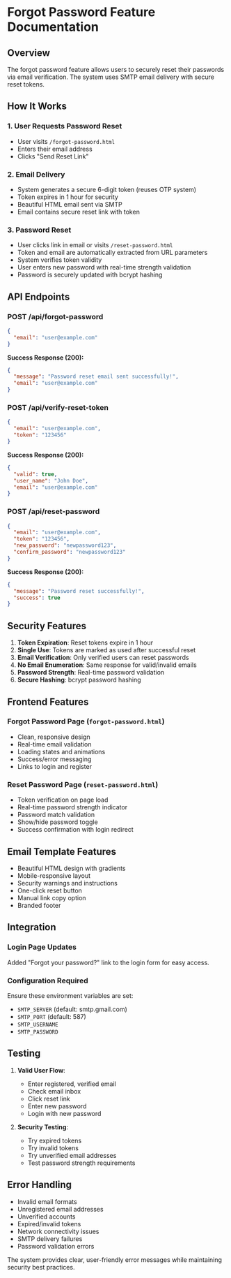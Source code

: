 # Forgot Password Feature Documentation

## Overview
The forgot password feature allows users to securely reset their passwords via email verification. The system uses SMTP email delivery with secure reset tokens.

## How It Works

### 1. User Requests Password Reset
- User visits `/forgot-password.html`
- Enters their email address
- Clicks "Send Reset Link"

### 2. Email Delivery
- System generates a secure 6-digit token (reuses OTP system)
- Token expires in 1 hour for security
- Beautiful HTML email sent via SMTP
- Email contains secure reset link with token

### 3. Password Reset
- User clicks link in email or visits `/reset-password.html`
- Token and email are automatically extracted from URL parameters
- System verifies token validity
- User enters new password with real-time strength validation
- Password is securely updated with bcrypt hashing

## API Endpoints

### POST /api/forgot-password
```json
{
  "email": "user@example.com"
}
```

**Success Response (200):**
```json
{
  "message": "Password reset email sent successfully!",
  "email": "user@example.com"
}
```

### POST /api/verify-reset-token
```json
{
  "email": "user@example.com",
  "token": "123456"
}
```

**Success Response (200):**
```json
{
  "valid": true,
  "user_name": "John Doe",
  "email": "user@example.com"
}
```

### POST /api/reset-password
```json
{
  "email": "user@example.com",
  "token": "123456",
  "new_password": "newpassword123",
  "confirm_password": "newpassword123"
}
```

**Success Response (200):**
```json
{
  "message": "Password reset successfully!",
  "success": true
}
```

## Security Features

1. **Token Expiration**: Reset tokens expire in 1 hour
2. **Single Use**: Tokens are marked as used after successful reset
3. **Email Verification**: Only verified users can reset passwords
4. **No Email Enumeration**: Same response for valid/invalid emails
5. **Password Strength**: Real-time password validation
6. **Secure Hashing**: bcrypt password hashing

## Frontend Features

### Forgot Password Page (`forgot-password.html`)
- Clean, responsive design
- Real-time email validation
- Loading states and animations
- Success/error messaging
- Links to login and register

### Reset Password Page (`reset-password.html`)
- Token verification on page load
- Real-time password strength indicator
- Password match validation
- Show/hide password toggle
- Success confirmation with login redirect

## Email Template Features

- Beautiful HTML design with gradients
- Mobile-responsive layout
- Security warnings and instructions
- One-click reset button
- Manual link copy option
- Branded footer

## Integration

### Login Page Updates
Added "Forgot your password?" link to the login form for easy access.

### Configuration Required
Ensure these environment variables are set:
- `SMTP_SERVER` (default: smtp.gmail.com)
- `SMTP_PORT` (default: 587)
- `SMTP_USERNAME`
- `SMTP_PASSWORD`

## Testing

1. **Valid User Flow**:
   - Enter registered, verified email
   - Check email inbox
   - Click reset link
   - Enter new password
   - Login with new password

2. **Security Testing**:
   - Try expired tokens
   - Try invalid tokens
   - Try unverified email addresses
   - Test password strength requirements

## Error Handling

- Invalid email formats
- Unregistered email addresses
- Unverified accounts
- Expired/invalid tokens
- Network connectivity issues
- SMTP delivery failures
- Password validation errors

The system provides clear, user-friendly error messages while maintaining security best practices.
